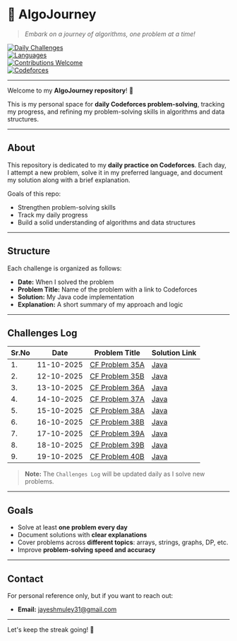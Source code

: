 # 🌟 AlgoJourney

> *Embark on a journey of algorithms, one problem at a time!*  

[![Daily Challenges](https://img.shields.io/badge/Daily-Challenges-blue?style=for-the-badge)](https://codeforces.com/)  
[![Languages](https://img.shields.io/badge/Languages-Java-orange?style=for-the-badge)](https://github.com/)  
[![Contributions Welcome](https://img.shields.io/badge/Contributions-Welcome-green?style=for-the-badge)](CONTRIBUTING.md)  
[![Codeforces](https://img.shields.io/badge/Codeforces-Jayesh.Muley-0057FF?style=for-the-badge&logo=codeforces)](https://codeforces.com/profile/jayesh.muley)

---


Welcome to my **AlgoJourney repository**! 🚀  

This is my personal space for **daily Codeforces problem-solving**, tracking my progress, and refining my problem-solving skills in algorithms and data structures.

---

## About
This repository is dedicated to my **daily practice on Codeforces**. Each day, I attempt a new problem, solve it in my preferred language, and document my solution along with a brief explanation.  

Goals of this repo:  
- Strengthen problem-solving skills  
- Track my daily progress  
- Build a solid understanding of algorithms and data structures  

---

## Structure
Each challenge is organized as follows:

- **Date:** When I solved the problem  
- **Problem Title:** Name of the problem with a link to Codeforces  
- **Solution:** My Java code implementation
- **Explanation:** A short summary of my approach and logic 

---

## Challenges Log
|Sr.No| Date      | Problem Title | Solution Link |
|-----|-----------|---------------|---------------|
|1.| 11-10-2025 | [CF Problem 35A](https://codeforces.com/problemset/problem/35/A) | [Java](https://github.com/jayesh3103/AlgoJourney/tree/main/35A) |
|2.| 12-10-2025 | [CF Problem 35B](https://codeforces.com/problemset/problem/35/B) | [Java](https://github.com/jayesh3103/AlgoJourney/tree/main/35B) |
|3.| 13-10-2025 | [CF Problem 36A](https://codeforces.com/problemset/problem/36/A) | [Java](https://github.com/jayesh3103/AlgoJourney/tree/main/36A) |
|4.| 14-10-2025 | [CF Problem 37A](https://codeforces.com/problemset/problem/37/A) | [Java](https://github.com/jayesh3103/AlgoJourney/tree/main/37A) |
|5.| 15-10-2025 | [CF Problem 38A](https://codeforces.com/problemset/problem/38/A) | [Java](https://github.com/jayesh3103/AlgoJourney/tree/main/38A) |
|6.| 16-10-2025 | [CF Problem 38B](https://codeforces.com/problemset/problem/38/B) | [Java](https://github.com/jayesh3103/AlgoJourney/tree/main/38B) |
|7.| 17-10-2025 | [CF Problem 39A](https://codeforces.com/problemset/problem/39/A) | [Java](https://github.com/jayesh3103/AlgoJourney/tree/main/39A) |
|8.| 18-10-2025 | [CF Problem 39B](https://codeforces.com/problemset/problem/39/B) | [Java](https://github.com/jayesh3103/AlgoJourney/tree/main/39B) |
|9.| 19-10-2025 | [CF Problem 40B](https://codeforces.com/problemset/problem/40/B) | [Java](https://github.com/jayesh3103/AlgoJourney/tree/main/40B) |

> **Note:** The `Challenges Log` will be updated daily as I solve new problems.

---

## Goals
- Solve at least **one problem every day**  
- Document solutions with **clear explanations**  
- Cover problems across **different topics**: arrays, strings, graphs, DP, etc.  
- Improve **problem-solving speed and accuracy**  

---

## Contact
For personal reference only, but if you want to reach out:  
- **Email:** jayeshmuley31@gmail.com  

---

Let's keep the streak going! 💪 
